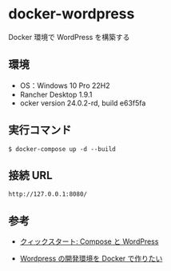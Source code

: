# docker-wordpress

Docker 環境で WordPress を構築する

## 環境

- OS：Windows 10 Pro 22H2
- Rancher Desktop 1.9.1
- ocker version 24.0.2-rd, build e63f5fa

## 実行コマンド

```
$ docker-compose up -d --build
```

## 接続 URL

```
http://127.0.0.1:8080/
```

## 参考

- [クィックスタート: Compose と WordPress](https://docs.docker.jp/compose/wordpress.html)

- [Wordpress の開発環境を Docker で作りたい](https://qiita.com/usayamadausako/items/b87885f5af3fb43e9266)
